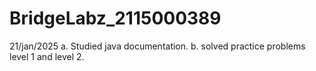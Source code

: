 # BridgeLabz_2115000389

21/jan/2025
a. Studied java documentation.
b. solved practice problems level 1 and level 2.